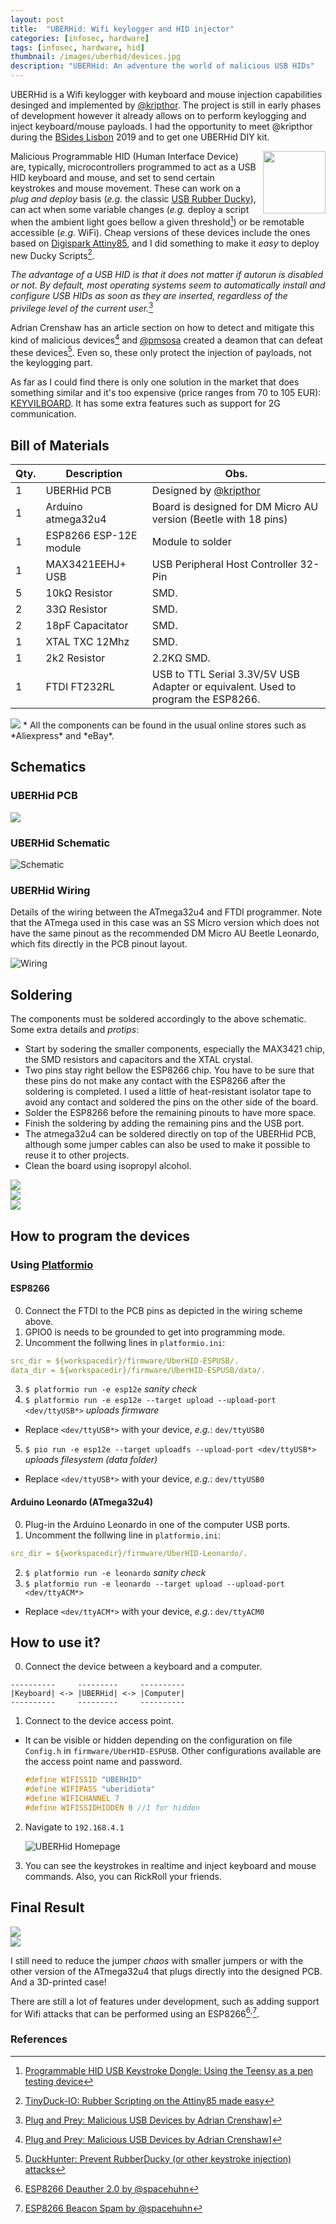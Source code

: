 ```yaml
---
layout: post
title:  "UBERHid: Wifi keylogger and HID injector"
categories: [infosec, hardware]
tags: [infosec, hardware, hid]
thumbnail: /images/uberhid/devices.jpg
description: "UBERHid: An adventure the world of malicious USB HIDs"
---
```


UBERHid is a Wifi keylogger with keyboard and mouse injection capabilities desinged and implemented by [@kripthor](https://twitter.com/kripthor). The project is still in early phases of development however it already allows on to perform keylogging and inject keyboard/mouse payloads. I had the opportunity to meet @kripthor during the [BSides Lisbon](https://bsideslisbon.org/) 2019 and to get one UBERHid DIY kit. 

<!--more-->

<img src="/images/uberhid/logo-small.png" style="width:100px; padding-left:8px" align="right">

Malicious Programmable HID (Human Interface Device) are, typically, microcontrollers programmed to act as a USB HID keyboard and mouse, and set to send certain keystrokes and mouse movement. These can work on a _plug and deploy_ basis (_e.g._ the classic [USB Rubber Ducky](https://shop.hak5.org/products/usb-rubber-ducky-deluxe)), can act when some variable changes (_e.g._ deploy a script when the ambient light goes bellow a given threshold[^5]) or be remotable accessible (_e.g._ WiFi). Cheap versions of these devices include the ones based on [Digispark Attiny85](https://hackaday.com/2018/09/17/diy-rubber-ducky-is-as-cheap-as-its-namesake/), and I did something to make it *easy* to deploy new Ducky Scripts[^6].

_The advantage of a USB HID is that it does not matter if autorun is disabled or not. By default, most operating systems seem to automatically install and configure USB HIDs as soon as they are inserted, regardless of the privilege level of the current user._[^1]

Adrian Crenshaw has an article section on how to detect and mitigate this kind of malicious devices[^1] and [@pmsosa](https://github.com/pmsosa) created a deamon that can defeat these devices[^4]. Even so, these only protect the injection of payloads, not the keylogging part.

As far as I could find there is only one solution in the market that does something similar and it's too expensive (price ranges from 70 to 105 EUR): [KEYVILBOARD](https://keyvilboard.nl/en/). It has some extra features such as support for 2G communication.

## Bill of Materials

| Qty. | Description | Obs. |
|------|------------------------|-----------------------------------------------------------------|
| 1 | UBERHid PCB | Designed by [@kripthor](https://github.com/kripthor/UberHid/) |
| 1 | Arduino atmega32u4 | Board is designed for DM Micro AU version (Beetle with 18 pins) |
| 1 | ESP8266 ESP-12E module | Module to solder |
| 1 | MAX3421EEHJ+ USB | USB Peripheral Host Controller 32-Pin |
| 5 | 10kΩ Resistor | SMD. |
| 2 | 33Ω Resistor | SMD. |
| 2 | 18pF Capacitator | SMD. |
| 1 | XTAL TXC 12Mhz | SMD. |
| 1 | 2k2 Resistor | 2.2KΩ SMD. |
| 1 | FTDI FT232RL | USB to TTL Serial 3.3V/5V USB Adapter or equivalent. Used to program the ESP8266. |

<img src="/images/uberhid/parts.jpg" style="max-width:400px;">
* All the components can be found in the usual online stores such as *Aliexpress* and *eBay*.

## Schematics

### UBERHid PCB

<img src="/images/uberhid/pcb.png" style="max-width:400px;">

### UBERHid Schematic

![Schematic](/images/uberhid/uberhid-schematic.png)

### UBERHid Wiring 

Details of the wiring between the ATmega32u4 and FTDI programmer. Note that the ATmega used in this case was an SS Micro version which does not have the same pinout as the recommended DM Micro AU Beetle Leonardo, which fits directly in the PCB pinout layout.

![Wiring](/images/uberhid/wiring.png)

## Soldering

The components must be soldered accordingly to the above schematic. Some extra details and _protips_:

- Start by sodering the smaller components, especially the MAX3421 chip, the SMD resistors and capacitors and the XTAL crystal.
- Two pins stay right bellow the ESP8266 chip. You have to be sure that these pins do not make any contact with the ESP8266 after the soldering is completed. I used a little of heat-resistant isolator tape to avoid any contact and soldered the pins on the other side of the board.
- Solder the ESP8266 before the remaining pinouts to have more space. 
- Finish the soldering by adding the remaining pins and the USB port.
- The atmega32u4 can be soldered directly on top of the UBERHid PCB, although some jumper cables can also be used to make it possible to reuse it to other projects.
- Clean the board using isopropyl alcohol.

<div class="imgsdiv">
    <div class="row">
        <div class="column">
            <img src="/images/uberhid/front.jpg">
        </div>
        <div class="column">
            <img src="/images/uberhid/back.jpg">
        </div>
        <div class="column">
            <img src="/images/uberhid/devices.jpg">
        </div>
    </div>
</div>


## How to program the devices

### Using [Platformio](https://platformio.org/)

#### ESP8266

0. Connect the FTDI to the PCB pins as depicted in the wiring scheme above.
1. GPIO0 is needs to be grounded to get into programming mode.
2. Uncomment the follwing lines in ```platformio.ini```:
```yaml
src_dir = ${workspacedir}/firmware/UberHID-ESPUSB/.
data_dir = ${workspacedir}/firmware/UberHID-ESPUSB/data/.
```
3. ```$ platformio run -e esp12e``` _sanity check_
4. ```$ platformio run -e esp12e --target upload --upload-port <dev/ttyUSB*>``` _uploads firmware_
 - Replace ```<dev/ttyUSB*>``` with your device, _e.g._: ```dev/ttyUSB0```
5. ```$ pio run -e esp12e --target uploadfs --upload-port <dev/ttyUSB*>``` _uploads filesystem (data folder)_
 - Replace ```<dev/ttyUSB*>``` with your device, _e.g._: ```dev/ttyUSB0```

#### Arduino Leonardo (ATmega32u4)

0. Plug-in the Arduino Leonardo in one of the computer USB ports.
1. Uncomment the follwing line in ```platformio.ini```:
```yaml
src_dir = ${workspacedir}/firmware/UberHID-Leonardo/.
```
2. ```$ platformio run -e leonardo``` _sanity check_
3. ```$ platformio run -e leonardo --target upload --upload-port <dev/ttyACM*>```
 - Replace ```<dev/ttyACM*>``` with your device, _e.g._: ```dev/ttyACM0```


## How to use it?

0. Connect the device between a keyboard and a computer. 
 ```
 ----------     ---------     ----------
 |Keyboard| <-> |UBERHid| <-> |Computer|
 ----------     ---------     ----------
 ```
1. Connect to the device access point.
 - It can be visible or hidden depending on the configuration on file ```Config.h``` in ```firmware/UberHID-ESPUSB```. Other configurations available are the access point name and password.

    ```c
    #define WIFISSID "UBERHID"
    #define WIFIPASS "uberidiota"
    #define WIFICHANNEL 7
    #define WIFISSIDHIDDEN 0 //1 for hidden
    ``` 
2. Navigate to ```192.168.4.1```

    ![UBERHid Homepage](/images/uberhid/page-full.png)

3. You can see the keystrokes in realtime and inject keyboard and mouse commands. Also, you can RickRoll your friends.

## Final Result

<div class="imgsdiv">
    <div class="row">
        <div class="column">
            <img src="/images/uberhid/wiring.jpg">
        </div>
        <div class="column">
            <img src="/images/uberhid/voltage.jpg">
        </div>
    </div>
</div>

I still need to reduce the jumper _chaos_ with smaller jumpers or with the other version of the ATmega32u4 that plugs directly into the designed PCB. And a 3D-printed case!

There are still a lot of features under development, such as adding support for Wifi attacks that can be performed using an ESP8266[^2]<sup>,</sup>[^3].

### References

[^1]: [Plug and Prey: Malicious USB Devices by Adrian Crenshaw](http://www.irongeek.com/i.php?page=security/plug-and-prey-malicious-usb-devices)]
[^2]: [ESP8266 Deauther 2.0 by @spacehuhn](https://github.com/spacehuhn/esp8266_deauther)
[^3]: [ESP8266 Beacon Spam by @spacehuhn](https://github.com/spacehuhn/esp8266_beaconSpam)
[^4]: [DuckHunter: Prevent RubberDucky (or other keystroke injection) attacks](https://github.com/pmsosa/duckhunt)
[^5]: [Programmable HID USB Keystroke Dongle: Using the Teensy as a pen testing device](http://www.irongeek.com/i.php?page=security/programmable-hid-usb-keystroke-dongle)
[^6]: [TinyDuck-IO: Rubber Scripting on the Attiny85 made easy](https://github.com/jpdias/tinyduck-io)